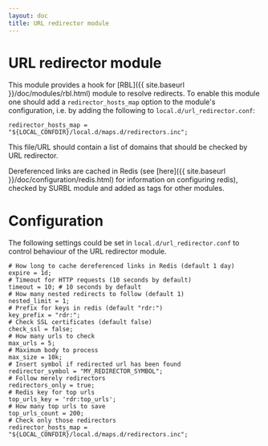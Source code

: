 ```yaml
---
layout: doc
title: URL redirector module
---
```


# URL redirector module

This module provides a hook for [RBL]({{ site.baseurl }}/doc/modules/rbl.html) module to resolve redirects.
To enable this module one should add a `redirector_hosts_map` option to the module's configuration, i.e. by adding the following to `local.d/url_redirector.conf`:
~~~ucl
redirector_hosts_map = "${LOCAL_CONFDIR}/local.d/maps.d/redirectors.inc";
~~~

This file/URL should contain a list of domains that should be checked by URL redirector.

Dereferenced links are cached in Redis (see [here]({{ site.baseurl }}/doc/configuration/redis.html) for information on configuring redis), checked by SURBL module and added as tags for other modules.

# Configuration

The following settings could be set in `local.d/url_redirector.conf` to control behaviour of the URL redirector module.

~~~ucl
# How long to cache dereferenced links in Redis (default 1 day)
expire = 1d;
# Timeout for HTTP requests (10 seconds by default)
timeout = 10; # 10 seconds by default
# How many nested redirects to follow (default 1)
nested_limit = 1;
# Prefix for keys in redis (default "rdr:")
key_prefix = "rdr:";
# Check SSL certificates (default false)
check_ssl = false;
# How many urls to check
max_urls = 5;
# Maximum body to process
max_size = 10k;
# Insert symbol if redirected url has been found
redirector_symbol = "MY_REDIRECTOR_SYMBOL";
# Follow merely redirectors
redirectors_only = true;
# Redis key for top urls
top_urls_key = 'rdr:top_urls';
# How many top urls to save
top_urls_count = 200;
# Check only those redirectors
redirector_hosts_map = "${LOCAL_CONFDIR}/local.d/maps.d/redirectors.inc";
~~~
